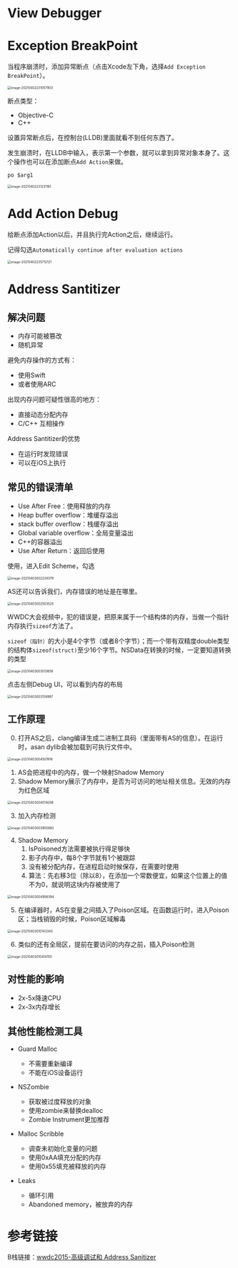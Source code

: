 # View Debugger

# Exception BreakPoint

当程序崩溃时，添加异常断点（点击Xcode左下角，选择`Add Exception BreakPoint`）。

<img src="WWDC2015-高级调试和 Address Sanitizer.assets/image-20210402231057903.png" alt="image-20210402231057903" style="zoom:50%;" />

断点类型：

- Objective-C
- C++

设置异常断点后，在控制台(LLDB)里面就看不到任何东西了。

发生崩溃时，在LLDB中输入，表示第一个参数，就可以拿到异常对象本身了。这个操作也可以在添加断点`Add Action`来做。



```
po $arg1 
```

<img src="WWDC2015-高级调试和 Address Sanitizer.assets/image-20210402231231161.png" alt="image-20210402231231161" style="zoom:50%;" />

# Add Action Debug

给断点添加Action以后，并且执行完Action之后，继续运行。

记得勾选`Automatically continue after evaluation actions`

<img src="WWDC2015-高级调试和 Address Sanitizer.assets/image-20210402235712121.png" alt="image-20210402235712121" style="zoom:50%;" />

# Address Santitizer

## 解决问题

- 内存可能被篡改
- 随机异常

避免内存操作的方式有：

- 使用Swift
- 或者使用ARC

出现内存问题可疑性很高的地方：

- 直接动态分配内存
- C/C++ 互相操作

Address Santitizer的优势

- 在运行时发现错误
- 可以在iOS上执行

## 常见的错误清单

- Use After Free：使用释放的内存
- Heap buffer overflow：堆缓存溢出
- stack buffer overflow：栈缓存溢出
- Global variable overflow：全局变量溢出
- C++的容器溢出
- Use After Return：返回后使用

使用，进入Edit  Scheme，勾选

<img src="WWDC2015-高级调试和 Address Sanitizer.assets/image-20210403002224079.png" alt="image-20210403002224079" style="zoom:50%;" />

AS还可以告诉我们，内存错误的地址是在哪里。

<img src="WWDC2015-高级调试和 Address Sanitizer.assets/image-20210403002503525.png" alt="image-20210403002503525" style="zoom:50%;" />

WWDC大会视频中，犯的错误是，把原来属于一个结构体的内存，当做一个指针内存执行`sizeof`方法了。

`sizeof（指针）`的大小是4个字节（或者8个字节）；而一个带有双精度double类型的结构体`sizeof(struct)`至少16个字节。NSData在转换的时候，一定要知道转换的类型

<img src="WWDC2015-高级调试和 Address Sanitizer.assets/image-20210403003013658.png" alt="image-20210403003013658" style="zoom:50%;" />



点击左侧Debug UI，可以看到内存的布局

<img src="WWDC2015-高级调试和 Address Sanitizer.assets/image-20210403003138997.png" alt="image-20210403003138997" style="zoom:50%;" />

## 工作原理

0. 打开AS之后，clang编译生成二进制工具码（里面带有AS的信息）。在运行时，asan dylib会被加载到可执行文件中。

<img src="WWDC2015-高级调试和 Address Sanitizer.assets/image-20210403004501918.png" alt="image-20210403004501918" style="zoom:50%;" />

1. AS会把进程中的内存，做一个映射Shadow Memory
2. Shadow Memory展示了内存中，是否为可访问的地址相关信息。无效的内存为红色区域

<img src="WWDC2015-高级调试和 Address Sanitizer.assets/image-20210403004014006.png" alt="image-20210403004014006" style="zoom:50%;" />

3. 加入内存检测

<img src="WWDC2015-高级调试和 Address Sanitizer.assets/image-20210403003900882.png" alt="image-20210403003900882" style="zoom:50%;" />

4. Shadow Memory
   1. IsPoisoned方法需要被执行得足够快
   2. 影子内存中，每8个字节就有1个被跟踪
   3. 没有被分配内存，在进程启动时候保存，在需要时使用
   4. 算法：先右移3位（除以8），在添加一个常数便宜，如果这个位置上的值不为0，就说明这块内存被使用了

<img src="WWDC2015-高级调试和 Address Sanitizer.assets/image-20210403004956394.png" alt="image-20210403004956394" style="zoom:50%;" />

5. 在编译器时，AS在变量之间插入了Poison区域。在函数运行时，进入Poison区；当栈销毁的时候，Poison区域解毒

<img src="WWDC2015-高级调试和 Address Sanitizer.assets/image-20210403010143343.png" alt="image-20210403010143343" style="zoom:50%;" />

6. 类似的还有全局区，提前在要访问的内存之前，插入Poison检测

<img src="WWDC2015-高级调试和 Address Sanitizer.assets/image-20210403010414150.png" alt="image-20210403010414150" style="zoom:50%;" />

## 对性能的影响

- 2x-5x降速CPU
- 2x-3x内存增长

## 其他性能检测工具

- Guard Malloc
  - 不需要重新编译
  - 不能在iOS设备运行

- NSZombie
  - 获取被过度释放的对象
  - 使用zombie来替换dealloc
  - Zombie Instrument更加推荐

- Malloc Scribble
  - 调查未初始化变量的问题
  - 使用0xAA填充分配的内存
  - 使用0x55填充被释放的内存

- Leaks
  - 循环引用
  - Abandoned memory，被放弃的内存

# 参考链接

B栈链接：[wwdc2015-高级调试和 Address Sanitizer](https://www.bilibili.com/video/BV1CA411q7jc/?spm_id_from=333.788.videocard.1)

